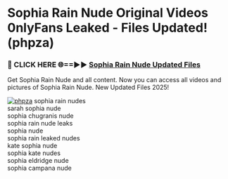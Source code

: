 # Sophia Rain Nude Original Videos 0nlyFans Leaked - Files Updated! (phpza)

<h3>🔴 CLICK HERE 🌐==►► <a href="https://tinyurl.com/yrmya6cz" rel="nofollow">Sophia Rain Nude Updated Files</a></h3>

Get Sophia Rain Nude and all content. Now you can access all videos and pictures of Sophia Rain Nude. New Updated Files 2025!

[![phpza](https://i.imgur.com/FMdXYCs.gif)](https://tinyurl.com/yrmya6cz)
sophia rain nudes<br>
sarah sophia nude<br>
sophia chugranis nude<br>
sophia rain nude leaks<br>
sophia nude<br>
sophia rain leaked nudes<br>
kate sophia nude<br>
sophia kate nudes<br>
sophia eldridge nude<br>
sophia campana nude